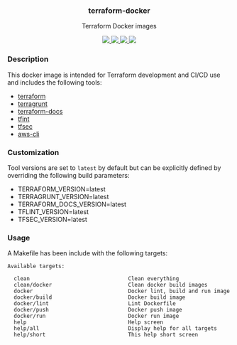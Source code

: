 <div align="center">
  <h3>terraform-docker</h3>
  <p>Terraform Docker images</p>
  <p>
    <!-- Build Status -->
    <a href="https://actions-badge.atrox.dev/hansohn/terraform-docker/goto?ref=main">
      <img src="https://img.shields.io/endpoint.svg?url=https%3A%2F%2Factions-badge.atrox.dev%2Fhansohn%2Fterraform-docker%2Fbadge%3Fref%3Dmain&style=for-the-badge">
    </a>
    <!-- Github Tag -->
    <a href="https://gitHub.com/hansohn/terraform-docker/tags/">
      <img src="https://img.shields.io/github/tag/hansohn/terraform-docker.svg?style=for-the-badge">
    </a>
    <!-- License -->
    <a href="https://github.com/hansohn/terraform-docker/blob/main/LICENSE">
      <img src="https://img.shields.io/github/license/hansohn/terraform-docker.svg?style=for-the-badge">
    </a>
    <!-- LinkedIn -->
    <a href="https://linkedin.com/in/ryanhansohn">
      <img src="https://img.shields.io/badge/-LinkedIn-black.svg?style=for-the-badge&logo=linkedin&colorB=555">
    </a>
  </p>
</div>

### Description

This docker image is intended for Terraform development and CI/CD use and includes the following tools:

- [terraform](https://github.com/hashicorp/terraform)
- [terragrunt](https://github.com/gruntwork-io/terragrunt)
- [terraform-docs](https://github.com/terraform-docs/terraform-docs)
- [tfint](https://github.com/terraform-linters/tflint)
- [tfsec](https://github.com/aquasecurity/tfsec)
- [aws-cli](https://github.com/aws/aws-cli)

### Customization

Tool versions are set to `latest` by default but can be explicitly defined by
overriding the following build parameters:

- TERRAFORM_VERSION=latest
- TERRAGRUNT_VERSION=latest
- TERRAFORM_DOCS_VERSION=latest
- TFLINT_VERSION=latest
- TFSEC_VERSION=latest

### Usage

A Makefile has been include with the following targets:

```
Available targets:

  clean                               Clean everything
  clean/docker                        Clean docker build images
  docker                              Docker lint, build and run image
  docker/build                        Docker build image
  docker/lint                         Lint Dockerfile
  docker/push                         Docker push image
  docker/run                          Docker run image
  help                                Help screen
  help/all                            Display help for all targets
  help/short                          This help short screen
```
